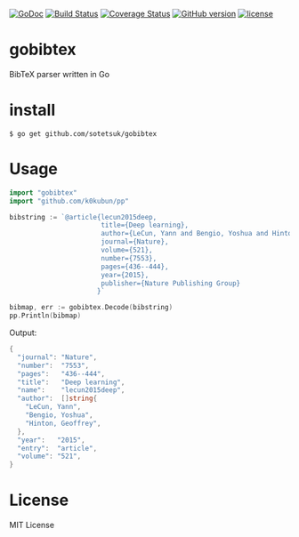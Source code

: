 [![GoDoc](https://godoc.org/github.com/sotetsuk/gobibtex?status.svg)](https://godoc.org/github.com/sotetsuk/gobibtex)
[![Build Status](https://travis-ci.org/sotetsuk/gobibtex.svg?branch=master)](https://travis-ci.org/sotetsuk/gobibtex)
[![Coverage Status](https://coveralls.io/repos/github/sotetsuk/gobibtex/badge.svg?branch=master)](https://coveralls.io/github/sotetsuk/gobibtex?branch=master)
[![GitHub version](https://badge.fury.io/gh/sotetsuk%2Fgobibtex.svg)](https://badge.fury.io/gh/sotetsuk%2Fgobibtex)
[![license](https://img.shields.io/github/license/mashape/apistatus.svg?maxAge=2592000)]()

# gobibtex
BibTeX parser written in Go

# install

```
$ go get github.com/sotetsuk/gobibtex
```

# Usage

```go
import "gobibtex"
import "github.com/k0kubun/pp"

bibstring := `@article{lecun2015deep,
                       title={Deep learning},
                       author={LeCun, Yann and Bengio, Yoshua and Hinton, Geoffrey},
                       journal={Nature},
                       volume={521},
                       number={7553},
                       pages={436--444},
                       year={2015},
                       publisher={Nature Publishing Group}
                      }`

bibmap, err := gobibtex.Decode(bibstring)
pp.Println(bibmap)
```

Output: 
```go
{
  "journal": "Nature",
  "number":  "7553",
  "pages":   "436--444",
  "title":   "Deep learning",
  "name":    "lecun2015deep",
  "author":  []string{
    "LeCun, Yann",
    "Bengio, Yoshua",
    "Hinton, Geoffrey",
  },
  "year":   "2015",
  "entry":  "article",
  "volume": "521",
}
```

# License
MIT License
